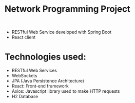 # Network Programming Project

<br>

* RESTful Web Service developed with Spring Boot
* React client

# Technologies used:
* RESTful Web Services
* WebSockets
* JPA (Java Persistence Architecture)
* React: Front-end framework
* Axios: Javascript library used to make HTTP requests
* H2 Database
